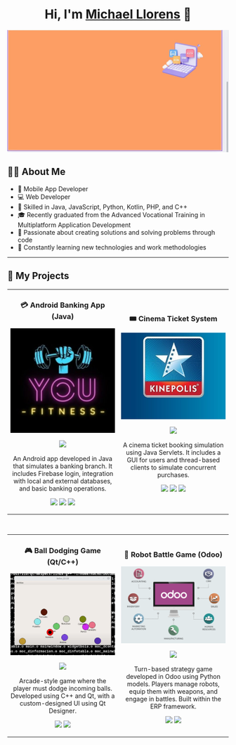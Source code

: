<div align="center">
  <h1 align="center">Hi, I'm <a href="https://www.linkedin.com/in/michael-llorens-barbera-32b9272b3/">Michael Llorens</a> 👋</h1>
</div>

<img src="./img/header.jpeg">

## 👨‍💻 About Me

- 📲 Mobile App Developer  
- 💻 Web Developer  
- 🧠 Skilled in Java, JavaScript, Python, Kotlin, PHP, and C++  
- 🎓 Recently graduated from the Advanced Vocational Training in Multiplatform Application Development  
- 🚀 Passionate about creating solutions and solving problems through code  
- 🌱 Constantly learning new technologies and work methodologies  

---

## 🚀 My Projects

<table>
<tr>
<td width="50%">
<h3 align="center">💳 Android Banking App (Java)</h3>
<div align="center">
<a href="https://github.com/Michael-Llorens/App-Android-Java" target="_blank"><img src="./img/YouFitness.png" width="350" alt="Android Java App"></a>
<p>
<a href="https://github.com/Michael-Llorens/App-Android-Java" target="_blank">
<img src="https://img.shields.io/badge/SOURCE CODE-80ffaa?style=for-the-badge&logo=github&logoColor=black">
</a>
</p>
<p>An Android app developed in Java that simulates a banking branch. It includes Firebase login, integration with local and external databases, and basic banking operations.</p>
<p>
  <img src="https://img.shields.io/badge/Java-ED8B00?style=for-the-badge&logo=java&logoColor=white"/>
  <img src="https://img.shields.io/badge/Firebase-FFCA28?style=for-the-badge&logo=firebase&logoColor=black"/>
  <img src="https://img.shields.io/badge/Android-3DDC84?style=for-the-badge&logo=android&logoColor=white"/>
</p>
</div>                                                                                  
</td>

<td width="50%">
<h3 align="center">🎟️ Cinema Ticket System</h3>
<div align="center">                                       
<a href="https://github.com/Michael-Llorens/Pryecte_Cine_Servlets" target="_blank"><img src="./img/kinepolis.jpg" width="350" alt="Cinema Ticket System"></a>
<p>
<a href="https://github.com/Michael-Llorens/Pryecte_Cine_Servlets" target="_blank">
<img src="https://img.shields.io/badge/SOURCE CODE-cfaae0?style=for-the-badge&logo=github&logoColor=black">
</a>
</p>
<p>A cinema ticket booking simulation using Java Servlets. It includes a GUI for users and thread-based clients to simulate concurrent purchases.</p>
<p>
  <img src="https://img.shields.io/badge/Java-ED8B00?style=for-the-badge&logo=java&logoColor=white"/>
  <img src="https://img.shields.io/badge/Servlets-007396?style=for-the-badge&logo=java&logoColor=white"/>
  <img src="https://img.shields.io/badge/Swing GUI-6DB33F?style=for-the-badge&logo=java&logoColor=white"/>
</p>
</div>                                                       
</tr>
</table>                                                                                 
</div>
<br>

<table>
<tr>
<td width="50%">
<h3 align="center">🎮 Ball Dodging Game (Qt/C++)</h3>
<div align="center">
<a href="https://github.com/Michael-Llorens/QT-balls-game" target="_blank"><img src="./img/juego-bolas.png" width="400" alt="Ball Game QT"></a>
<p>
<a href="https://github.com/Michael-Llorens/QT-balls-game" target="_blank">
<img src="https://img.shields.io/badge/SOURCE CODE-ff9?style=for-the-badge&logo=github&logoColor=black">
</a>
</p>
<p>Arcade-style game where the player must dodge incoming balls. Developed using C++ and Qt, with a custom-designed UI using Qt Designer.</p>
<p>
  <img src="https://img.shields.io/badge/C++-00599C?style=for-the-badge&logo=c%2B%2B&logoColor=white"/>
  <img src="https://img.shields.io/badge/Qt-41CD52?style=for-the-badge&logo=qt&logoColor=white"/>
</p>
</div>
                                                                                      
</td>       

<td width="50%">
<h3 align="center">🤖 Robot Battle Game (Odoo)</h3>
<div align="center">
<a href="https://github.com/Michael-Llorens/Robot-game-in-odoo" target="_blank"><img src="./img/Odoo-ERP.png" width="400" alt="Robot Game Odoo"></a>
<p>
<a href="https://github.com/Michael-Llorens/Robot-game-in-odoo" target="_blank">
<img src="https://img.shields.io/badge/SOURCE CODE-cfaae0?style=for-the-badge&logo=github&logoColor=black">
</a>
</p>
<p>Turn-based strategy game developed in Odoo using Python models. Players manage robots, equip them with weapons, and engage in battles. Built within the ERP framework.</p>
<p>
  <img src="https://img.shields.io/badge/Python-3776AB?style=for-the-badge&logo=python&logoColor=white"/>
  <img src="https://img.shields.io/badge/Odoo-714B67?style=for-the-badge&logo=odoo&logoColor=white"/>
</p>
</div>                                                                                     
</td>  
</tr>
</table>
<br>
